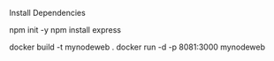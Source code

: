 Install Dependencies

npm init -y
npm install express

docker build -t mynodeweb .
docker run -d -p 8081:3000 mynodeweb
